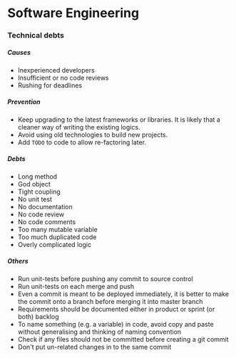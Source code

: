 # Software Engineering

### Technical debts

##### Causes

- Inexperienced developers
- Insufficient or no code reviews
- Rushing for deadlines

##### Prevention

- Keep upgrading to the latest frameworks or libraries. It is likely that a cleaner way of writing the existing logics.
- Avoid using old technologies to build new projects.
- Add `TODO` to code to allow re-factoring later.

##### Debts

- Long method
- God object
- Tight coupling
- No unit test
- No documentation
- No code review
- No code comments
- Too many mutable variable
- Too much duplicated code
- Overly complicated logic

##### Others

- Run unit-tests before pushing any commit to source control
- Run unit-tests on each merge and push
- Even a commit is meant to be deployed immediately, it is better to make the commit onto a branch before merging it into master branch
- Requirements should be documented either in product or sprint (or both) backlog
- To name something (e.g. a variable) in code, avoid copy and paste without generalising and thinking of naming convention
- Check if any files should not be committed before creating a git commit
- Don't put un-related changes in to the same commit
